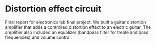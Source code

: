  # Distortion effect circuit

 Final report for electronics lab final project. We built a guitar distortion amplifier that adds a controlled distortion effect to an electric guitar. The amplifier also included an equalizer (bandpass filter for treble and bass frequencies) and volume control.

